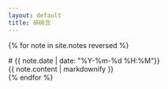 ```yaml
---
layout: default
title: 碎碎念
---
```

{% for note in site.notes reversed %}

<div class="box">
  <div class="box-heading">
    # {{ note.date | date: "%Y-%m-%d %H:%M"}}
  </div>
  {{ note.content | markdownify }}
</div>
{% endfor %}
